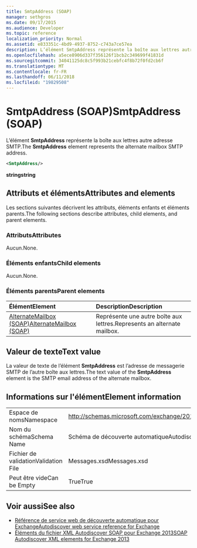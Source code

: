 ```yaml
---
title: SmtpAddress (SOAP)
manager: sethgros
ms.date: 09/17/2015
ms.audience: Developer
ms.topic: reference
localization_priority: Normal
ms.assetid: e833351c-4bd9-4937-8752-c743a7ce57ea
description: L’élément SmtpAddress représente la boîte aux lettres autre adresse SMTP.
ms.openlocfilehash: a5ece8906d337f356126f1bcb2c349699f41831d
ms.sourcegitcommit: 34041125dc8c5f993b21cebfc4f8b72f0fd2cb6f
ms.translationtype: MT
ms.contentlocale: fr-FR
ms.lasthandoff: 06/11/2018
ms.locfileid: "19829508"
---
```

# <a name="smtpaddress-soap"></a><span data-ttu-id="7560a-103">SmtpAddress (SOAP)</span><span class="sxs-lookup"><span data-stu-id="7560a-103">SmtpAddress (SOAP)</span></span>

<span data-ttu-id="7560a-104">L’élément **SmtpAddress** représente la boîte aux lettres autre adresse SMTP.</span><span class="sxs-lookup"><span data-stu-id="7560a-104">The **SmtpAddress** element represents the alternate mailbox SMTP address.</span></span> 
  
```XML
<SmtpAddress/>
```

<span data-ttu-id="7560a-105">**string**</span><span class="sxs-lookup"><span data-stu-id="7560a-105">**string**</span></span>

## <a name="attributes-and-elements"></a><span data-ttu-id="7560a-106">Attributs et éléments</span><span class="sxs-lookup"><span data-stu-id="7560a-106">Attributes and elements</span></span>

<span data-ttu-id="7560a-107">Les sections suivantes décrivent les attributs, éléments enfants et éléments parents.</span><span class="sxs-lookup"><span data-stu-id="7560a-107">The following sections describe attributes, child elements, and parent elements.</span></span>
  
### <a name="attributes"></a><span data-ttu-id="7560a-108">Attributs</span><span class="sxs-lookup"><span data-stu-id="7560a-108">Attributes</span></span>

<span data-ttu-id="7560a-109">Aucun.</span><span class="sxs-lookup"><span data-stu-id="7560a-109">None.</span></span>
  
### <a name="child-elements"></a><span data-ttu-id="7560a-110">Éléments enfants</span><span class="sxs-lookup"><span data-stu-id="7560a-110">Child elements</span></span>

<span data-ttu-id="7560a-111">Aucun.</span><span class="sxs-lookup"><span data-stu-id="7560a-111">None.</span></span>
  
### <a name="parent-elements"></a><span data-ttu-id="7560a-112">Éléments parents</span><span class="sxs-lookup"><span data-stu-id="7560a-112">Parent elements</span></span>

|<span data-ttu-id="7560a-113">**Élément**</span><span class="sxs-lookup"><span data-stu-id="7560a-113">**Element**</span></span>|<span data-ttu-id="7560a-114">**Description**</span><span class="sxs-lookup"><span data-stu-id="7560a-114">**Description**</span></span>|
|:-----|:-----|
|[<span data-ttu-id="7560a-115">AlternateMailbox (SOAP)</span><span class="sxs-lookup"><span data-stu-id="7560a-115">AlternateMailbox (SOAP)</span></span>](alternatemailbox-soap.md) <br/> |<span data-ttu-id="7560a-116">Représente une autre boîte aux lettres.</span><span class="sxs-lookup"><span data-stu-id="7560a-116">Represents an alternate mailbox.</span></span>  <br/> |
   
## <a name="text-value"></a><span data-ttu-id="7560a-117">Valeur de texte</span><span class="sxs-lookup"><span data-stu-id="7560a-117">Text value</span></span>

<span data-ttu-id="7560a-118">La valeur de texte de l’élément **SmtpAddress** est l’adresse de messagerie SMTP de l’autre boîte aux lettres.</span><span class="sxs-lookup"><span data-stu-id="7560a-118">The text value of the **SmtpAddress** element is the SMTP email address of the alternate mailbox.</span></span> 
  
## <a name="element-information"></a><span data-ttu-id="7560a-119">Informations sur l'élément</span><span class="sxs-lookup"><span data-stu-id="7560a-119">Element information</span></span>

|||
|:-----|:-----|
|<span data-ttu-id="7560a-120">Espace de noms</span><span class="sxs-lookup"><span data-stu-id="7560a-120">Namespace</span></span>  <br/> |http://schemas.microsoft.com/exchange/2010/Autodiscover  <br/> |
|<span data-ttu-id="7560a-121">Nom du schéma</span><span class="sxs-lookup"><span data-stu-id="7560a-121">Schema Name</span></span>  <br/> |<span data-ttu-id="7560a-122">Schéma de découverte automatique</span><span class="sxs-lookup"><span data-stu-id="7560a-122">Autodiscover schema</span></span>  <br/> |
|<span data-ttu-id="7560a-123">Fichier de validation</span><span class="sxs-lookup"><span data-stu-id="7560a-123">Validation File</span></span>  <br/> |<span data-ttu-id="7560a-124">Messages.xsd</span><span class="sxs-lookup"><span data-stu-id="7560a-124">Messages.xsd</span></span>  <br/> |
|<span data-ttu-id="7560a-125">Peut être vide</span><span class="sxs-lookup"><span data-stu-id="7560a-125">Can be Empty</span></span>  <br/> |<span data-ttu-id="7560a-126">True</span><span class="sxs-lookup"><span data-stu-id="7560a-126">True</span></span>  <br/> |
   
## <a name="see-also"></a><span data-ttu-id="7560a-127">Voir aussi</span><span class="sxs-lookup"><span data-stu-id="7560a-127">See also</span></span>

- [<span data-ttu-id="7560a-128">Référence de service web de découverte automatique pour Exchange</span><span class="sxs-lookup"><span data-stu-id="7560a-128">Autodiscover web service reference for Exchange</span></span>](autodiscover-web-service-reference-for-exchange.md)
- [<span data-ttu-id="7560a-129">Éléments du fichier XML Autodiscover SOAP pour Exchange 2013</span><span class="sxs-lookup"><span data-stu-id="7560a-129">SOAP Autodiscover XML elements for Exchange 2013</span></span>](soap-autodiscover-xml-elements-for-exchange-2013.md)

